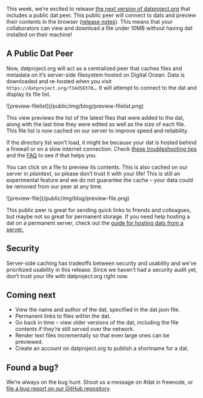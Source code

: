 This week, we’re excited to release [the next version of datproject.org](https://datproject.org) that includes a public dat peer. This public peer will connect to dats and preview their contents in the browser ([release notes](https://github.com/datproject/datproject.org/releases/tag/1.02)). This means that your collaborators can view and download a file under 10MB without having dat installed on their machine!

## A Public Dat Peer

Now, datproject.org will act as a centralized peer that caches files and metadata on it’s server-side filesystem hosted on Digital Ocean. Data is downloaded and re-hosted when you visit `https://datproject.org/f34d58370…`. It will attempt to connect to the dat and display its file list.

<div class="screenshot-blog">
  ![preview-filelist](/public/img/blog/preview-filelist.png)
</div>

This view previews the list of the latest files that were added to the dat, along with the last time they were edited as well as the size of each file. This file list is now cached on our server to improve speed and reliability.

If the directory list won’t load, it might be because your dat is hosted behind a firewall or on a slow internet connection. Check [these troubleshooting tips](https://docs.datproject.org/dat#troubleshooting) and the [FAQ](https://docs.datproject.org/faq) to see if that helps you.

You can click on a file to preview its contents. This is also cached on our server in *plaintext*, so please don’t trust it with your life! This is still an experimental feature and we do not guarantee the cache – your data could be removed from our peer at any time.

<div class="screenshot-blog">
  ![preview-file](/public/img/blog/preview-file.png)
</div>

This public peer is great for sending quick links to friends and colleagues, but maybe not so great for permanent storage. If you need help hosting a dat on a permanent server, check out the [guide for hosting dats from a server.](https://www.datprotocol.com/guides/hosting-dats-from-a-server.html)

## Security

Server-side caching has tradeoffs between security and usability and we’ve prioritized usability in this release. Since we haven’t had a security audit yet, don’t trust your life with datproject.org right now.

## Coming next

  * View the name and author of the dat, specified in the dat.json file.
  * Permanent links to files within the dat.
  * Go back in time – view older versions of the dat, including the file contents if they’re still served over the network.
  * Render text files incrementally so that even large ones can be previewed.
  * Create an account on datproject.org to publish a shortname for a dat.

## Found a bug?

We’re always on the bug hunt. Shoot us a message on #dat in freenode, or [file a bug report on our GitHub repository](http://github.com/datproject/datproject.org).
